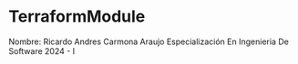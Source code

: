 # TerraformModule

Nombre: Ricardo Andres Carmona Araujo
Especialización En Ingenieria De Software
2024 - I
